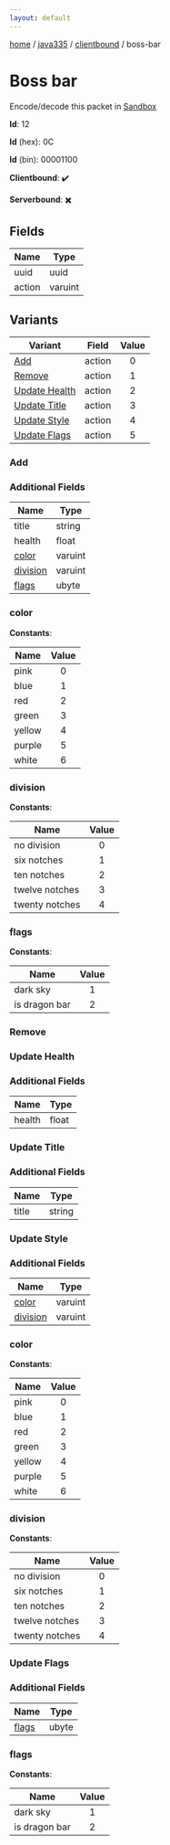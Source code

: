 ```yaml
---
layout: default
---
```


[home](/)  /  [java335](/protocol/java335)  /  [clientbound](/protocol/java335/clientbound)  /  boss-bar

# Boss bar

Encode/decode this packet in [Sandbox](../../../sandbox/java335#clientbound.boss_bar)

**Id**: 12

**Id** (hex): 0C

**Id** (bin): 00001100

**Clientbound**: ✔️

**Serverbound**: ✖️

## Fields

Name | Type
---|---
uuid | uuid
action | varuint

## Variants

Variant | Field | Value
---|---|:---:
[Add](#add) | action | 0
[Remove](#remove) | action | 1
[Update Health](#update_health) | action | 2
[Update Title](#update_title) | action | 3
[Update Style](#update_style) | action | 4
[Update Flags](#update_flags) | action | 5

### Add

### Additional Fields

Name | Type
---|---
title | string
health | float
[color](#add_color) | varuint
[division](#add_division) | varuint
[flags](#add_flags) | ubyte

### color

**Constants**:

Name | Value
---|:---:
pink | 0
blue | 1
red | 2
green | 3
yellow | 4
purple | 5
white | 6

### division

**Constants**:

Name | Value
---|:---:
no division | 0
six notches | 1
ten notches | 2
twelve notches | 3
twenty notches | 4

### flags

**Constants**:

Name | Value
---|:---:
dark sky | 1
is dragon bar | 2

### Remove

### Update Health

### Additional Fields

Name | Type
---|---
health | float

### Update Title

### Additional Fields

Name | Type
---|---
title | string

### Update Style

### Additional Fields

Name | Type
---|---
[color](#update-style_color) | varuint
[division](#update-style_division) | varuint

### color

**Constants**:

Name | Value
---|:---:
pink | 0
blue | 1
red | 2
green | 3
yellow | 4
purple | 5
white | 6

### division

**Constants**:

Name | Value
---|:---:
no division | 0
six notches | 1
ten notches | 2
twelve notches | 3
twenty notches | 4

### Update Flags

### Additional Fields

Name | Type
---|---
[flags](#update-flags_flags) | ubyte

### flags

**Constants**:

Name | Value
---|:---:
dark sky | 1
is dragon bar | 2
